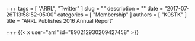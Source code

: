 +++
tags = [ "ARRL", "Twitter" ]
slug = ""
description = ""
date = "2017-07-26T13:58:52-05:00"
categories = [ "Membership" ]
authors = [ "K0STK" ]
title = "ARRL Publishes 2016 Annual Report"

+++
{{< x user="arrl" id="890212930209427458" >}}
<!--more-->

